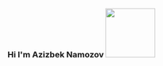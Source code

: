 ### Hi I'm Azizbek Namozov <img src = "[https://media1.giphy.com/media/KGMzZvWa5su2O5LCVR/giphy.gif?cid=ecf05e4792v3l8ur3sqwybb8qha9g3gcv50q6o4g5yzhpj9k&rid=giphy.gif&ct=s" width = "100px" >
